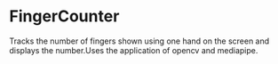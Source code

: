 # FingerCounter
Tracks the number of fingers shown using one hand on the screen and displays the number.Uses the application of opencv and mediapipe.

